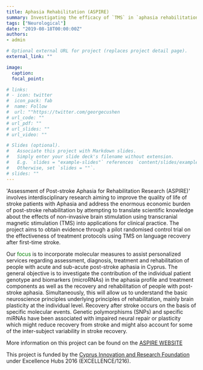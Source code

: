 ```yaml
---
title: Aphasia Rehabilitation (ASPIRE)
summary: Investigating the efficacy of `TMS` in `aphasia rehabilitation`.
tags: ["Neurological"]
date: "2019-08-18T00:00:00Z"
authors:
- admin

# Optional external URL for project (replaces project detail page).
external_link: ""

image:
  caption: 
  focal_point: 

# links:
# - icon: twitter
#  icon_pack: fab
#  name: Follow
#  url: ""https://twitter.com/georgecushen
# url_code: ""
# url_pdf: ""
# url_slides: ""
# url_video: ""

# Slides (optional).
#   Associate this project with Markdown slides.
#   Simply enter your slide deck's filename without extension.
#   E.g. `slides = "example-slides"` references `content/slides/example-slides.md`.
#   Otherwise, set `slides = ""`.
# slides: ""
---
```


'Assessment of Post-stroke Aphasia for Rehabilitation Research (ASPIRE)' involves interdisciplinary research aiming to improve the quality of life of stroke patients with Aphasia and address the enormous economic burden of post-stroke rehabilitation by attempting to translate scientific knowledge about the effects of non-invasive brain stimulation using transcranial magnetic stimulation (TMS) into applications for clinical practice. The project aims to obtain evidence through a pilot randomised control trial on the effectiveness of treatment protocols using TMS on language recovery after first-time stroke. 

Our <span style="color:green;">focus</span> is to incorporate molecular measures to assist personalized services regarding assessment, diagnosis, treatment and rehabilitation of people with acute and sub-acute post-stroke aphasia in Cyprus. The general objective is to investigate the contribution of the individual patient genotype and biomarkers (microRNAs) in the aphasia profile and treatment components as well as the recovery and rehabilitation of people with post-stroke aphasia. Simultaneously, this will allow us to understand the basic neuroscience principles underlying principles of rehabilitation, mainly brain plasticity at the individual level. Recovery after stroke occurs on the basis of specific molecular events. Genetic polymorphisms (SNPs) and specific miRNAs have been associated with impaired neural repair or plasticity which might reduce recovery from stroke and might also account for some of the inter-subject variability in stroke recovery.

More information on this project can be found on the [ASPIRE WEBSITE](https://aspirecyprus.com/) 

This project is funded by the [Cyprus Innovation and Research Foundation](https://www.research.org.cy/en/) under Excellence Hubs 2016 (EXCELLENCE/1216).
